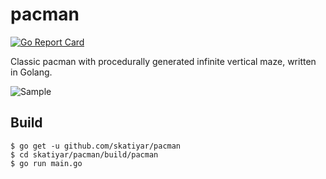 # pacman

[![Go Report Card](https://goreportcard.com/badge/github.com/skatiyar/pacman)](https://goreportcard.com/report/github.com/skatiyar/pacman)

Classic pacman with procedurally generated infinite vertical maze, written in Golang.

![Sample](https://raw.githubusercontent.com/skatiyar/pacman/master/pacman.gif)



## Build

```
$ go get -u github.com/skatiyar/pacman
$ cd skatiyar/pacman/build/pacman
$ go run main.go
```